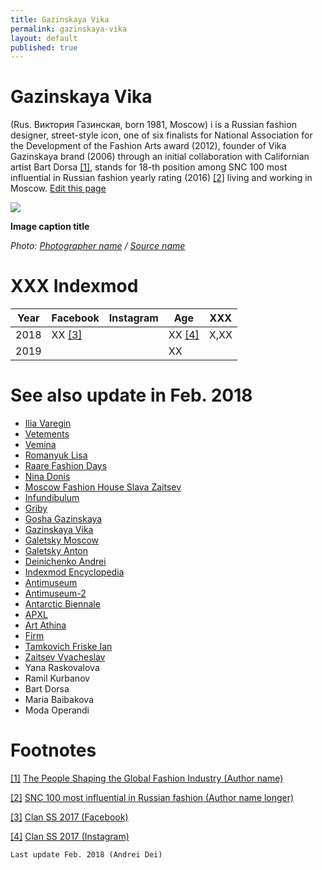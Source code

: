 ```yaml
---
title: Gazinskaya Vika
permalink: gazinskaya-vika
layout: default
published: true
---
```


# Gazinskaya Vika

(Rus. Виктория Газинская, born 1981, Moscow) i is a Russian fashion designer, street-style icon, one of six finalists for National Association for the Development of the Fashion Arts award (2012), founder of Vika Gazinskaya brand (2006) through an initial collaboration with Californian artist Bart Dorsa <span id="a1">[\[1\]](#f1)</span>, stands for 18-th position among SNC 100 most influential in Russian fashion yearly rating (2016) <span id="a2">[\[2\]](#f2)</span> living and working in Moscow. [Edit this page](http://prose.io/#indexmod/encyclopedia/edit/master/gazinskaya-vika.md)

![](/encyclopedia/images/image-name.jpg)

**Image caption title**

*Photo: [Photographer name](/photographer-name-page) / [Source name](/source-name-page)*

# XXX Indexmod

|Year|Facebook|Instagram|Age|XXX|
|-|-|-|-|-|
|2018|ХХ <span id="a3">[\[3\]](#f3)</span>||ХХ <span id="a4">[\[4\]](#f4)</span>|Х,ХХ|
|2019|||ХХ||

# See also update in Feb. 2018

+ [Ilia Varegin](varegin-ilia)
+ [Vetements](vetements)
+ [Vemina](vemina)
+ [Romanyuk Lisa](romanyuk-lisa)
+ [Raare Fashion Days](raare-fashion-days)
+ [Nina Donis](nina-donis)
+ [Moscow Fashion House Slava Zaitsev](moscow-fashion-house-slava-zaitsev)
+ [Infundibulum](infundibulum)
+ [Griby](griby)
+ [Gosha Gazinskaya](gosha-gazinskaya)
+ [Gazinskaya Vika](gazinskaya-vika)
+ [Galetsky Moscow](galetsky-moscow)
+ [Galetsky Anton](galetsky-anton)
+ [Deinichenko Andrei](deinichenko-andrei)
+ [Indexmod Encyclopedia](indexmod-encyclopedia)
+ [Antimuseum](antimuseum)
+ [Antimuseum-2](antimuseum-2)
+ [Antarctic Biennale](antarctic-biennale)
+ [APXL](apxl)
+ [Art Athina](art-athina)
+ [Firm](firm)
+ [Tamkovich Friske Ian](tamkovich-friske-ian)
+ [Zaitsev Vyacheslav](zaitsev-vyacheslav)
+ Yana Raskovalova
+ Ramil Kurbanov
+ Bart Dorsa
+ Maria Baibakova
+ Moda Operandi

# Footnotes

[[1]](#a1) <span id="f1"></span> [The People Shaping the Global Fashion Industry (Author name)](http://example.net/article)

[[2]](#a2) <span id="f2"></span> [SNC 100 most influential in Russian fashion (Author name longer)](http://example.net/article)

[[3]](#a3) <span id="f3"></span> [Clan SS 2017 (Facebook)](http://example.net/article)

[[4]](#a4) <span id="f4"></span> [Clan SS 2017 (Instagram)](http://example.net/article)

`Last update Feb. 2018 (Andrei Dei)`
